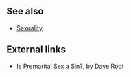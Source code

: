 ## See also

-   [Sexuality](index.php?title=Sexuality&action=edit&redlink=1 "Sexuality (page does not exist)")

## External links

-   [Is Premarital Sex a Sin?](http://www.layhands.com/IsPremaritalSexASin.htm),
    by Dave Root



